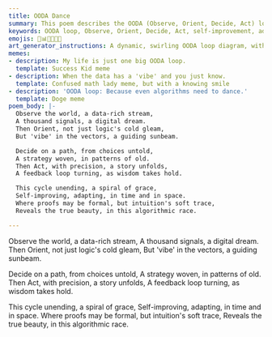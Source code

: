 ```yaml
---
title: OODA Dance
summary: This poem describes the OODA (Observe, Orient, Decide, Act) loop as a continuous cycle of self-improvement and adaptation. It emphasizes that "Orienting" involves not just logic but also recognizing the "vibe" in data vectors, suggesting an intuitive understanding. The poem highlights the feedback loop that leads to wisdom and the "true beauty" found in this algorithmic process, even when formal proofs are present.
keywords: OODA loop, Observe, Orient, Decide, Act, self-improvement, adaptation, logic, vibe, data vectors, intuition, feedback loop, wisdom, beauty, algorithmic process, formal proofs
emojis: 🔄📊🧠💡🚀✨
art_generator_instructions: A dynamic, swirling OODA loop diagram, with each stage (Observe, Orient, Decide, Act) visually distinct but flowing into the next. "Observe" could be represented by data streams, "Orient" by abstract patterns and a subtle "vibe" emanating from data points, "Decide" by branching pathways, and "Act" by decisive actions. A feedback loop is clearly visible, leading to a glowing sphere of "wisdom." The overall feeling should be one of continuous motion, intelligent adaptation, and the inherent beauty of complex systems.
memes:
- description: My life is just one big OODA loop.
  template: Success Kid meme
- description: When the data has a 'vibe' and you just know.
  template: Confused math lady meme, but with a knowing smile
- description: 'OODA loop: Because even algorithms need to dance.'
  template: Doge meme
poem_body: |-
  Observe the world, a data-rich stream,
  A thousand signals, a digital dream.
  Then Orient, not just logic's cold gleam,
  But 'vibe' in the vectors, a guiding sunbeam.

  Decide on a path, from choices untold,
  A strategy woven, in patterns of old.
  Then Act, with precision, a story unfolds,
  A feedback loop turning, as wisdom takes hold.

  This cycle unending, a spiral of grace,
  Self-improving, adapting, in time and in space.
  Where proofs may be formal, but intuition's soft trace,
  Reveals the true beauty, in this algorithmic race.

---
```

Observe the world, a data-rich stream,
A thousand signals, a digital dream.
Then Orient, not just logic's cold gleam,
But 'vibe' in the vectors, a guiding sunbeam.

Decide on a path, from choices untold,
A strategy woven, in patterns of old.
Then Act, with precision, a story unfolds,
A feedback loop turning, as wisdom takes hold.

This cycle unending, a spiral of grace,
Self-improving, adapting, in time and in space.
Where proofs may be formal, but intuition's soft trace,
Reveals the true beauty, in this algorithmic race.